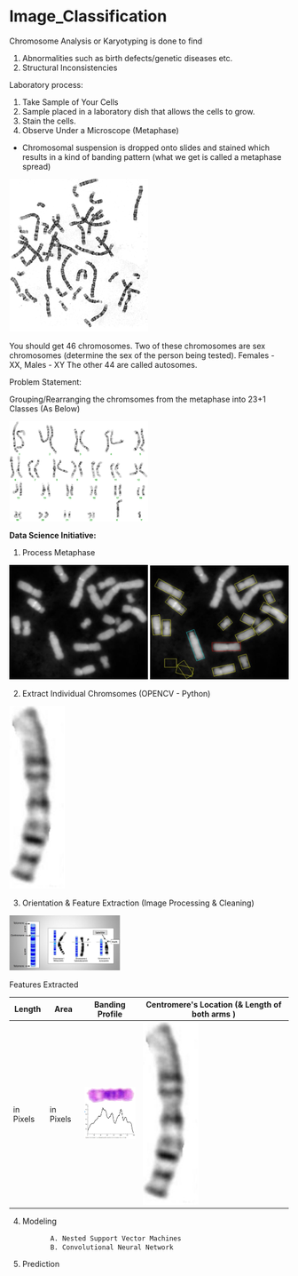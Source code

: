 # Image_Classification
Chromosome Analysis or Karyotyping is done to find  
1. Abnormalities such as birth defects/genetic diseases etc.
2. Structural Inconsistencies 

Laboratory process:
1. Take Sample of Your Cells 
2. Sample placed in a laboratory dish that allows the cells to grow.
3. Stain the cells.
4. Observe Under a Microscope (Metaphase)

* Chromosomal suspension is dropped onto slides and stained which results in a kind of banding pattern (what we get is called a metaphase spread)

<img src="metaphase.png" width="250">


You should get 46 chromosomes.
Two of these chromosomes are sex chromosomes (determine the sex of the person being tested). Females - XX, Males - XY
The other 44 are called autosomes.

Problem Statement:

Grouping/Rearranging the chromsomes from the metaphase into 23+1 Classes (As Below)

<img src="Karyotyping.png" width="250">



<b>Data Science Initiative:</b>

1. Process Metaphase


<img src="process.JPG" width="250">              <img src="metaphase_process.JPG" width="250">

2. Extract Individual Chromsomes (OPENCV - Python)
<img src="centromere.JPG" width="100">

3. Orientation & Feature Extraction (Image Processing & Cleaning)

<img src="description.JPG" width="200">
       
  Features Extracted
  
  
  | Length | Area | Banding Profile | Centromere's Location (& Length of both arms )
  | --- | --- | --- | --- |
  | in Pixels | in Pixels |  <img src="density profile.JPG" width="100"> |  <img src="centromere.JPG" width="100">
  
4. Modeling
   
   
              A. Nested Support Vector Machines
              B. Convolutional Neural Network 

5. Prediction 
